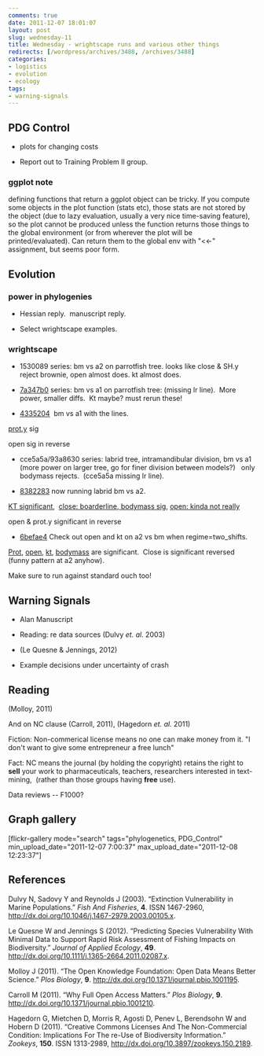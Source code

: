 ```yaml
---
comments: true
date: 2011-12-07 18:01:07
layout: post
slug: wednesday-11
title: Wednesday - wrightscape runs and various other things
redirects: [/wordpress/archives/3488, /archives/3488]
categories:
- logistics
- evolution
- ecology
tags:
- warning-signals
---
```


## PDG Control





	
  * plots for changing costs

	
  * Report out to Training Problem II group.




### ggplot note


defining functions that return a ggplot object can be tricky. If you compute some objects in the plot function (stats etc), those stats are not stored by the object (due to lazy evaluation, usually a very nice time-saving feature), so the plot cannot be produced unless the function returns those things to the global environment (or from wherever the plot will be printed/evaluated). Can return them to the global env with "<<-" assignment, but seems poor form.


## Evolution




### power in phylogenies





	
  * Hessian reply.  manuscript reply.

	
  * Select wrightscape examples.




### wrightscape





	
  * 1530089 series: bm vs a2 on parrotfish tree. looks like close & SH.y reject brownie, open almost does. kt almost does.



	
  * [7a347b0](https://github.com/cboettig/wrightscape/commit/7a347b05696d179e442b2619d5a0dd5c70c284c8) series: bm vs a1 on parrotfish tree: (missing lr line).  More power, smaller diffs.  Kt maybe? must rerun these!

	
  * [4335204](https://github.com/cboettig/wrightscape/commit/43352040ff429dab06a038632d16025775e87a5d)  bm vs a1 with the lines.


[prot.y](http://www.flickr.com/photos/cboettig/6475405483/in/photostream) sig

open sig in reverse



	
  * cce5a5a/93a8630 series: labrid tree, intramandibular division, bm vs a1   (more power on larger tree, go for finer division between models?)   only bodymass rejects.  (cce5a5a missing lr line).



	
  * [8382283](https://github.com/cboettig/wrightscape/blob/8382283f9b63f6dd3500baf75a9acaf441d62007/demo/labrid_power.R) now running labrid bm vs a2.


[KT significant](http://www.flickr.com/photos/cboettig/6475405327/in/photostream),  [close: boarderline](http://www.flickr.com/photos/cboettig/6475405223/in/photostream),[ bodymass sig](http://www.flickr.com/photos/cboettig/6475405179/in/photostream), [open: kinda not really](http://www.flickr.com/photos/cboettig/6475405419/in/photostream)

open & prot.y significant in reverse



	
  * [6befae4](https://github.com/cboettig/wrightscape/commit/6befae4fdbce8ef5ab00c141e68e6681a391ed29) Check out open and kt on a2 vs bm when regime=two_shifts.


[Prot](http://farm8.staticflickr.com/7146/6477481011_65e328f325_m.jpg), [open](http://www.flickr.com/photos/cboettig/6477480971/in/photostream), [kt](http://www.flickr.com/photos/cboettig/6477480889/in/photostream), [bodymass](http://www.flickr.com/photos/cboettig/6477480785/in/photostream) are significant.  Close is significant reversed (funny pattern at a2 anyhow).



Make sure to run against standard ouch too!










## Warning Signals





	
  * Alan Manuscript



	
  * Reading: re data sources (Dulvy _et. al._ 2003)

	
  * (Le Quesne & Jennings, 2012)



	
  * Example decisions under uncertainty of crash




## Reading


(Molloy, 2011)

And on NC clause (Carroll, 2011), (Hagedorn _et. al._ 2011)

Fiction: Non-commerical license means no one can make money from it. "I don't want to give some entrepreneur a free lunch"

Fact: NC means the journal (by holding the copyright) retains the right to **sell** your work to pharmaceuticals, teachers, researchers interested in text-mining,  (rather than those groups having **free** use).

Data reviews -- F1000?


## Graph gallery


[flickr-gallery mode="search" tags="phylogenetics, PDG_Control" min_upload_date="2011-12-07 7:00:37" max_upload_date="2011-12-08 12:23:37"]
## References

<p>Dulvy N, Sadovy Y and Reynolds J (2003).
&ldquo;Extinction Vulnerability in Marine Populations.&rdquo;
<EM>Fish And Fisheries</EM>, <B>4</B>.
ISSN 1467-2960, <a href="http://dx.doi.org/10.1046/j.1467-2979.2003.00105.x">http://dx.doi.org/10.1046/j.1467-2979.2003.00105.x</a>.
<p>Le Quesne W and Jennings S (2012).
&ldquo;Predicting Species Vulnerability With Minimal Data to Support Rapid Risk Assessment of Fishing Impacts on Biodiversity.&rdquo;
<EM>Journal of Applied Ecology</EM>, <B>49</B>.
<a href="http://dx.doi.org/10.1111/j.1365-2664.2011.02087.x">http://dx.doi.org/10.1111/j.1365-2664.2011.02087.x</a>.
<p>Molloy J (2011).
&ldquo;The Open Knowledge Foundation: Open Data Means Better Science.&rdquo;
<EM>Plos Biology</EM>, <B>9</B>.
<a href="http://dx.doi.org/10.1371/journal.pbio.1001195">http://dx.doi.org/10.1371/journal.pbio.1001195</a>.
<p>Carroll M (2011).
&ldquo;Why Full Open Access Matters.&rdquo;
<EM>Plos Biology</EM>, <B>9</B>.
<a href="http://dx.doi.org/10.1371/journal.pbio.1001210">http://dx.doi.org/10.1371/journal.pbio.1001210</a>.
<p>Hagedorn G, Mietchen D, Morris R, Agosti D, Penev L, Berendsohn W and Hobern D (2011).
&ldquo;Creative Commons Licenses And The Non-Commercial Condition: Implications For The re-Use of Biodiversity Information.&rdquo;
<EM>Zookeys</EM>, <B>150</B>.
ISSN 1313-2989, <a href="http://dx.doi.org/10.3897/zookeys.150.2189">http://dx.doi.org/10.3897/zookeys.150.2189</a>.
